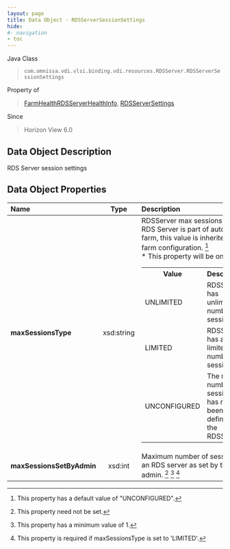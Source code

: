 ```yaml
---
layout: page
title: Data Object - RDSServerSessionSettings
hide:
#- navigation
- toc
---
```






Java Class
> `com.omnissa.vdi.vlsi.binding.vdi.resources.RDSServer.RDSServerSessionSettings`

Property of
> [FarmHealthRDSServerHealthInfo](vdi.health.FarmHealth.RDSServerHealthInfo.md#field_detail), [RDSServerSettings](vdi.resources.RDSServer.RDSServerSettings.md#field_detail)

Since
> Horizon View 6.0


## Data Object Description

RDS Server session settings

## Data Object Properties

 Name | Type | Description
:---|:---:|:---
**maxSessionsType**|  xsd:string|  RDSServer max sessions type. If RDS Server is part of automated farm, this value is inherited from farm configuration. [^134] <br>* This property will be one of:<br><table><tr><th>Value</th><th>Description</th></tr><tr><td>UNLIMITED</td><td>RDSServer has unlimited number of sessions</td></tr><tr><td>LIMITED</td><td>RDSServer has a limited number of sessions</td></tr><tr><td>UNCONFIGURED</td><td>The max number of sessions has not yet been defined for the RDSServer</td></tr></table>
**maxSessionsSetByAdmin**|  xsd:int|  Maximum number of sessions on an RDS server as set by the admin. [^1] [^8] [^9]


 


[^1]: This property need not be set.
[^8]: This property has a minimum value of 1.
[^9]: This property is required if maxSessionsType is set to 'LIMITED'.
[^134]: This property has a default value of "UNCONFIGURED".